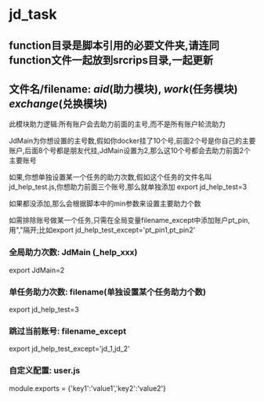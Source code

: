 # jd_task
## function目录是脚本引用的必要文件夹,请连同function文件一起放到srcrips目录,一起更新

## 文件名/filename: _aid_(助力模块), _work_(任务模块) _exchange_(兑换模块)

此模块助力逻辑:所有账户会去助力前面的主号,而不是所有账户轮流助力

JdMain为你想设置的主号数,假如你docker挂了10个号,前面2个号是你自己的主要账户,后面8个号都是朋友代挂,JdMain设置为2,那么这10个号都会去助力前面2个主要账号

如果,你想单独设置某一个任务的助力次数,假如这个任务的文件名叫jd_help_test.js,你想助力前面三个账号,那么就单独添加 export jd_help_test=3

如果都没添加,那么会根据脚本中的min参数来设置主要助力个数

如需排除账号做某一个任务,只需在全局变量filename_except中添加账户pt_pin,用","隔开;比如export jd_help_test_except='pt_pin1,pt_pin2'


### 全局助力次数: JdMain (_help_xxx)

export JdMain=2

### 单任务助力次数: filename(单独设置某个任务助力个数)

export jd_help_test=3

### 跳过当前账号: filename_except

export jd_help_test_except='jd_1,jd_2'

### 自定义配置: user.js
module.exports = {'key1':'value1','key2':'value2'}

